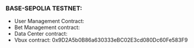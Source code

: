### BASE-SEPOLIA TESTNET:
    
- User Management Contract: 
- Bet Management contract: 
- Data Center contract: 
- Vbux contract: 0x9D2A5b0B86a630333eBC02E3cd080Dc60Fe583F9